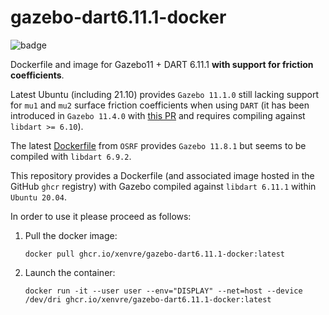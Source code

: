 # gazebo-dart6.11.1-docker

![badge](https://github.com/xenvre/gazebo-dart6.11.1-docker/workflows/Docker%20Image%20Build/badge.svg)

Dockerfile and image for Gazebo11 + DART 6.11.1 **with support for friction coefficients**.

Latest Ubuntu (including 21.10) provides `Gazebo 11.1.0` still lacking support for `mu1` and `mu2` surface friction coefficients  when using `DART` (it has been introduced in `Gazebo 11.4.0` with [this PR](https://github.com/osrf/gazebo/pull/2781) and requires compiling against `libdart >= 6.10`).

The latest [Dockerfile](https://github.com/osrf/docker_images/blob/1b0072a315610a6e009bcf09343d79255933cbb2/gazebo/11/ubuntu/focal/gzserver11/Dockerfile) from `OSRF` provides `Gazebo 11.8.1` but seems to be compiled with `libdart 6.9.2`.

This repository provides a Dockerfile (and associated image hosted in the GitHub `ghcr` registry) with Gazebo compiled against `libdart 6.11.1` within `Ubuntu 20.04`.

In order to use it please proceed as follows:

1. Pull the docker image:
    ```console
    docker pull ghcr.io/xenvre/gazebo-dart6.11.1-docker:latest
    ```
1. Launch the container:
    ```console
    docker run -it --user user --env="DISPLAY" --net=host --device /dev/dri ghcr.io/xenvre/gazebo-dart6.11.1-docker:latest
    ```

